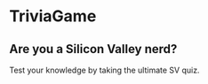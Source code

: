 # TriviaGame

## Are you a Silicon Valley nerd? 
Test your knowledge by taking the ultimate SV quiz.